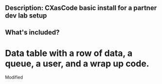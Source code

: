 ## Description: CXasCode basic install for a partner dev lab setup

## What's included? 
# Data table with a row of data, a queue, a user, and a wrap up code. 

Modified